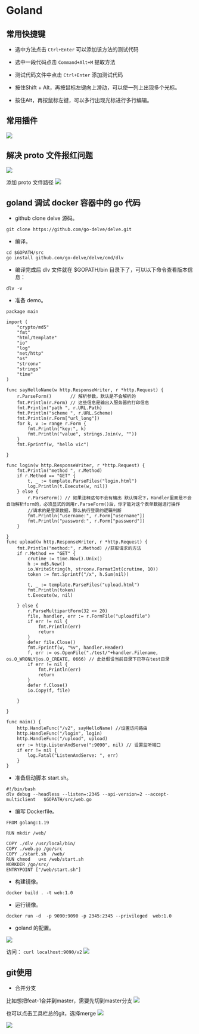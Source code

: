 # Goland

## 常用快捷键

- 选中方法点击 `Ctrl+Enter` 可以添加该方法的测试代码

- 选中一段代码点击 `Command+Alt+M` 提取方法

- 测试代码文件中点击 `Ctrl+Enter` 添加测试代码

- 按住Shift + Alt，再按鼠标左键向上滑动，可以使一列上出现多个光标。

- 按住Alt，再按鼠标左键，可以多行出现光标进行多行编辑。

## 常用插件

![](./images/goland/1.png)

## 解决 proto 文件报红问题

![](./images/goland/2.png)

添加 proto 文件路径
![](./images/goland/3.png)

## goland 调试 docker 容器中的 go 代码

- github clone delve 源码。

```shell
git clone https://github.com/go-delve/delve.git
```

- 编译。

```shell
cd $GOPATH/src
go install github.com/go-delve/delve/cmd/dlv
```

- 编译完成后 dlv 文件就在 $GOPATH/bin 目录下了，可以以下命令查看版本信息：

```shell
dlv -v
```

- 准备 demo。

```shell
package main

import (
	"crypto/md5"
	"fmt"
	"html/template"
	"io"
	"log"
	"net/http"
	"os"
	"strconv"
	"strings"
	"time"
)

func sayHelloName(w http.ResponseWriter, r *http.Request) {
	r.ParseForm()       // 解析参数，默认是不会解析的
	fmt.Println(r.Form) // 这些信息是输出入服务器的打印信息
	fmt.Println("path ", r.URL.Path)
	fmt.Println("scheme ", r.URL.Scheme)
	fmt.Println(r.Form["url_long"])
	for k, v := range r.Form {
		fmt.Println("key:", k)
		fmt.Println("value", strings.Join(v, ""))
	}
	fmt.Fprintf(w, "hello vic")

}

func login(w http.ResponseWriter, r *http.Request) {
	fmt.Println("method ", r.Method)
	if r.Method == "GET" {
		t, _ := template.ParseFiles("login.html")
		log.Println(t.Execute(w, nil))
	} else {
		r.ParseForm() // 如果注释这句不会有输出 默认情况下，Handler里面是不会自动解析form的，必须显式的调用r.ParseForm()后，你才能对这个表单数据进行操作
		//请求的是登录数据，那么执行登录的逻辑判断
		fmt.Println("username:", r.Form["username"])
		fmt.Println("password:", r.Form["password"])
	}

}
func upload(w http.ResponseWriter, r *http.Request) {
	fmt.Println("method:", r.Method) //获取请求的方法
	if r.Method == "GET" {
		crutime := time.Now().Unix()
		h := md5.New()
		io.WriteString(h, strconv.FormatInt(crutime, 10))
		token := fmt.Sprintf("/x", h.Sum(nil))

		t, _ := template.ParseFiles("upload.html")
		fmt.Println(token)
		t.Execute(w, nil)

	} else {
		r.ParseMultipartForm(32 << 20)
		file, handler, err := r.FormFile("uploadfile")
		if err != nil {
			fmt.Println(err)
			return
		}
		defer file.Close()
		fmt.Fprintf(w, "%v", handler.Header)
		f, err := os.OpenFile("./test/"+handler.Filename, os.O_WRONLY|os.O_CREATE, 0666) // 此处假设当前目录下已存在test目录
		if err != nil {
			fmt.Println(err)
			return
		}
		defer f.Close()
		io.Copy(f, file)

	}

}

func main() {
	http.HandleFunc("/v2", sayHelloName) //设置访问路由
	http.HandleFunc("/login", login)
	http.HandleFunc("/upload", upload)
	err := http.ListenAndServe(":9090", nil) // 设置监听端口
	if err != nil {
		log.Fatal("ListenAndServe: ", err)
	}
}
```

- 准备启动脚本 start.sh。

```shell
#!/bin/bash
dlv debug --headless --listen=:2345 --api-version=2 --accept-multiclient   $GOPATH/src/web.go
```

- 编写 Dockerfile。

```shell
FROM golang:1.19

RUN mkdir /web/

COPY ./dlv /usr/local/bin/
COPY ./web.go /go/src
COPY ./start.sh  /web/
RUN chmod   u+x /web/start.sh
WORKDIR /go/src/
ENTRYPOINT ["/web/start.sh"]
```

- 构建镜像。

```shell
docker build . -t web:1.0
```

- 运行镜像。

```shell
docker run -d  -p 9090:9090 -p 2345:2345 --privileged  web:1.0
```

- goland 的配置。

![](./images/goland/debug-1.png)

访问： `curl localhost:9090/v2`
![](./images/goland/debug-2.png)


## git使用

- 合并分支

比如想把feat-1合并到master，需要先切到master分支
![](./images/image-git-1.png)

也可以点击工具栏总的git，选择merge
![](./images/image-git-2.png)

![](./images/image-git-3.png)